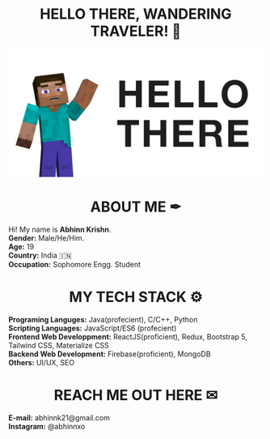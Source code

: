 ### <h1 align="center">HELLO THERE, WANDERING TRAVELER! 👋 </h1>
![Steve Hello](./assets/hello-steve.png)
### <h1 align="center">ABOUT ME ✒</h1>
<div>
    Hi! My name is <strong>Abhinn Krishn</strong>.
    <br>
    <strong>Gender:</strong> Male/He/Him.
    <br>
    <strong>Age:</strong> 19
    <br>
    <strong>Country:</strong> India 🇮🇳
    <br>
    <strong>Occupation:</strong> Sophomore Engg. Student 
</div>

### <h1 align="center">MY TECH STACK ⚙</h1>
<div>
<strong>Programing Languges:</strong> Java(profecient), C/C++, Python
  <br>
<strong>Scripting Languages:</strong> JavaScript/ES6 (profecient)
  <br>
<strong>Frontend Web Developpment:</strong> ReactJS(proficient), Redux, Bootstrap 5, Tailwind CSS, Materialize CSS
  <br>
<strong>Backend Web Development:</strong> Firebase(proficient), MongoDB
  <br>
    <strong>Others:</strong> UI/UX, SEO
  </div>
  <h1 align="center">REACH ME OUT HERE ✉</h1>
  <div>
    <strong>E-mail:</strong> abhinnk21@gmail.com
    <br>
    <strong>Instagram:</strong> @abhinnxo
  </div>
  

<!--
![visitors](https://visitor-badge.glitch.me/badge?page_id=https://github.com/pikachuonacid)
-->
<!--
**pikachuonacid/pikachuonacid** is a ✨ _special_ ✨ repository because its `README.md` (this file) appears on your GitHub profile.

Here are some ideas to get you started:

- 🔭 I’m currently working on ...
- 🌱 I’m currently learning ...
- 👯 I’m looking to collaborate on ...
- 🤔 I’m looking for help with ...
- 💬 Ask me about ...
- 📫 How to reach me: ...
- 😄 Pronouns: ...
- ⚡ Fun fact: ...
-->
